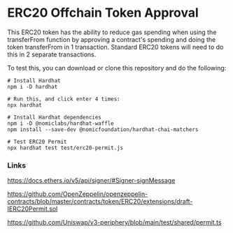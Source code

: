 # ERC20 Offchain Token Approval

This ERC20 token has the ability to reduce gas spending when using the transferFrom function by approving a contract's spending and doing the token transferFrom in 1 transaction. Standard ERC20 tokens will need to do this in 2 separate transactions.

To test this, you can download or clone this repository and do the following:

```shell
# Install Hardhat
npm i -D hardhat

# Run this, and click enter 4 times:
npx hardhat

# Install Hardhat dependencies
npm i -D @nomiclabs/hardhat-waffle
npm install --save-dev @nomicfoundation/hardhat-chai-matchers

# Test ERC20 Permit
npx hardhat test test/erc20-permit.js
```

### Links

https://docs.ethers.io/v5/api/signer/#Signer-signMessage

https://github.com/OpenZeppelin/openzeppelin-contracts/blob/master/contracts/token/ERC20/extensions/draft-IERC20Permit.sol

https://github.com/Uniswap/v3-periphery/blob/main/test/shared/permit.ts
